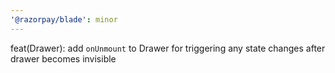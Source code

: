 ```yaml
---
'@razorpay/blade': minor
---
```


feat(Drawer): add `onUnmount` to Drawer for triggering any state changes after drawer becomes invisible
